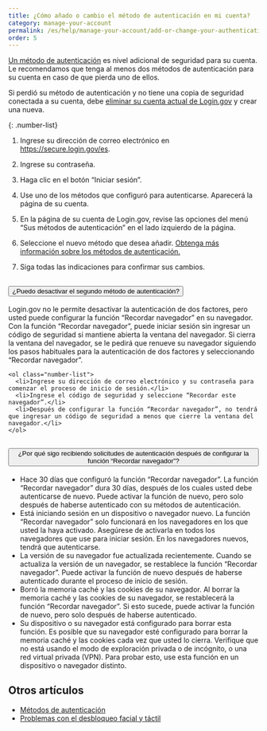 ```yaml
---
title: ¿Cómo añado o cambio el método de autenticación en mi cuenta?
category: manage-your-account
permalink: /es/help/manage-your-account/add-or-change-your-authentication-method/
order: 5
---
```


[Un método de autenticación](/es/help/create-account/authentication-methods/) es nivel adicional de seguridad para su cuenta. Le recomendamos que tenga al menos dos métodos de autenticación para su cuenta en caso de que pierda uno de ellos.

Si perdió su método de autenticación y no tiene una copia de seguridad conectada a su cuenta, debe [eliminar su cuenta actual de Login.gov](/es/help/manage-your-account/delete-your-account/) y crear una nueva.

{: .number-list}

1. Ingrese su dirección de correo electrónico en <https://secure.login.gov/es>.

2. Ingrese su contraseña.

3. Haga clic en el botón “Iniciar sesión”.

4. Use uno de los métodos que configuró para autenticarse. Aparecerá la página de su cuenta.

5. En la página de su cuenta de Login.gov, revise las opciones del menú “Sus métodos de autenticación” en el lado izquierdo de la página.

6. Seleccione el nuevo método que desea añadir. [Obtenga más información sobre los métodos de autenticación.](/es/help/create-account/authentication-methods/)

7. Siga todas las indicaciones para confirmar sus cambios.

<div class="usa-accordion usa-accordion--bordered margin-y-4">
  <h2 class="usa-accordion__heading">
    <button
      type="button"
      class="usa-accordion__button"
      aria-expanded="false"
      aria-controls="b-a1"
    >
      ¿Puedo desactivar el segundo método de autenticación?
    </button>
  </h2>
  <div id="b-a1" class="usa-accordion__content usa-prose">
    <p>Login.gov no le permite desactivar la autenticación de dos factores, pero usted puede configurar la función “Recordar navegador” en su navegador. Con la función “Recordar navegador”, puede iniciar sesión sin ingresar un código de seguridad si mantiene abierta la ventana del navegador. Si cierra la ventana del navegador, se le pedirá que renueve su navegador siguiendo los pasos habituales para la autenticación de dos factores y seleccionando “Recordar navegador”.</p>

    <ol class="number-list">
      <li>Ingrese su dirección de correo electrónico y su contraseña para comenzar el proceso de inicio de sesión.</li>
      <li>Ingrese el código de seguridad y seleccione “Recordar este navegador”.</li>
      <li>Después de configurar la función “Recordar navegador”, no tendrá que ingresar un código de seguridad a menos que cierre la ventana del navegador.</li>
    </ol>
  </div>
</div>

<div class="usa-accordion usa-accordion--bordered margin-y-4">
  <h2 class="usa-accordion__heading">
    <button
      type="button"
      class="usa-accordion__button"
      aria-expanded="false"
      aria-controls="b-a2"
    >
      ¿Por qué sigo recibiendo solicitudes de autenticación después de configurar la función “Recordar navegador”?
    </button>
  </h2>
  <div id="b-a2" class="usa-accordion__content usa-prose">
    <ul>
      <li>Hace 30 días que configuró la función “Recordar navegador”. La función “Recordar navegador” dura 30 días, después de los cuales usted debe autenticarse de nuevo. Puede activar la función de nuevo, pero solo después de haberse autenticado con su métodos de autenticación.</li>
      <li>Está iniciando sesión en un dispositivo o navegador nuevo.  La función “Recordar navegador” solo funcionará en los navegadores en los que usted la haya activado. Asegúrese de activarla en todos los navegadores que use para iniciar sesión. En los navegadores nuevos, tendrá que autenticarse.</li>
      <li>La versión de su navegador fue actualizada recientemente. Cuando se actualiza la versión de un navegador, se restablece la función “Recordar navegador”. Puede activar la función de nuevo después de haberse autenticado durante el proceso de inicio de sesión.</li>
      <li>Borró la memoria caché y las cookies de su navegador. Al borrar la memoria caché y las cookies de su navegador, se restablecerá la función “Recordar navegador”. Si esto sucede, puede activar la función de nuevo, pero solo después de haberse autenticado.</li>
      <li>Su dispositivo o su navegador está configurado para borrar esta función. Es posible que su navegador esté configurado para borrar la memoria caché y las cookies cada vez que usted lo cierra. Verifique que no está usando el modo de exploración privada o de incógnito, o una red virtual privada (VPN). Para probar esto, use esta función en un dispositivo o navegador distinto.</li>
    </ul>
  </div>
</div>


## Otros artículos

* [Métodos de autenticación](/es/help/create-account/authentication-methods/)
* [Problemas con el desbloqueo facial y táctil](/es/help/trouble-signing-in/authentication/face-and-touch-unlock/)
